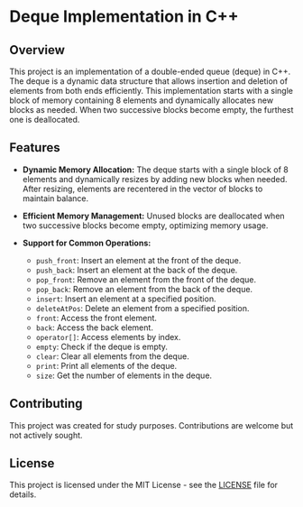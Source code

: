 # Deque Implementation in C++

## Overview

This project is an implementation of a double-ended queue (deque) in C++. The deque is a dynamic data structure that allows insertion and deletion of elements from both ends efficiently. This implementation starts with a single block of memory containing 8 elements and dynamically allocates new blocks as needed. When two successive blocks become empty, the furthest one is deallocated.

## Features

- **Dynamic Memory Allocation:** The deque starts with a single block of 8 elements and dynamically resizes by adding new blocks when needed. After resizing, elements are recentered in the vector of blocks to maintain balance.
  
- **Efficient Memory Management:** Unused blocks are deallocated when two successive blocks become empty, optimizing memory usage.

- **Support for Common Operations:**
  - `push_front`: Insert an element at the front of the deque.
  - `push_back`: Insert an element at the back of the deque.
  - `pop_front`: Remove an element from the front of the deque.
  - `pop_back`: Remove an element from the back of the deque.
  - `insert`: Insert an element at a specified position.
  - `deleteAtPos`: Delete an element from a specified position.
  - `front`: Access the front element.
  - `back`: Access the back element.
  - `operator[]`: Access elements by index.
  - `empty`: Check if the deque is empty.
  - `clear`: Clear all elements from the deque.
  - `print`: Print all elements of the deque.
  - `size`: Get the number of elements in the deque.

## Contributing

This project was created for study purposes. Contributions are welcome but not actively sought.


## License

This project is licensed under the MIT License - see the [LICENSE](LICENSE) file for details.
